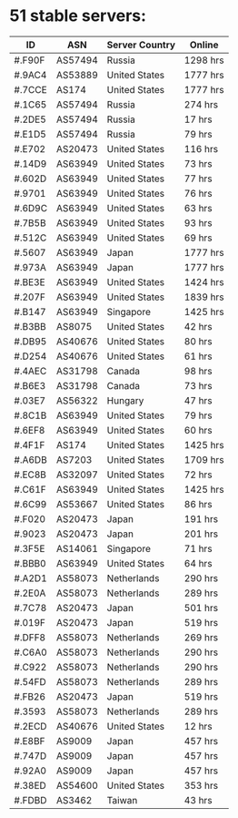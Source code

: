 # 51 stable servers:

| ID | ASN | Server Country | Online |
| ------ | ------ | ------ | ------ |
| #.F90F | AS57494 | Russia | 1298 hrs |
| #.9AC4 | AS53889 | United States | 1777 hrs |
| #.7CCE | AS174 | United States | 1777 hrs |
| #.1C65 | AS57494 | Russia | 274 hrs |
| #.2DE5 | AS57494 | Russia | 17 hrs |
| #.E1D5 | AS57494 | Russia | 79 hrs |
| #.E702 | AS20473 | United States | 116 hrs |
| #.14D9 | AS63949 | United States | 73 hrs |
| #.602D | AS63949 | United States | 77 hrs |
| #.9701 | AS63949 | United States | 76 hrs |
| #.6D9C | AS63949 | United States | 63 hrs |
| #.7B5B | AS63949 | United States | 93 hrs |
| #.512C | AS63949 | United States | 69 hrs |
| #.5607 | AS63949 | Japan | 1777 hrs |
| #.973A | AS63949 | Japan | 1777 hrs |
| #.BE3E | AS63949 | United States | 1424 hrs |
| #.207F | AS63949 | United States | 1839 hrs |
| #.B147 | AS63949 | Singapore | 1425 hrs |
| #.B3BB | AS8075 | United States | 42 hrs |
| #.DB95 | AS40676 | United States | 80 hrs |
| #.D254 | AS40676 | United States | 61 hrs |
| #.4AEC | AS31798 | Canada | 98 hrs |
| #.B6E3 | AS31798 | Canada | 73 hrs |
| #.03E7 | AS56322 | Hungary | 47 hrs |
| #.8C1B | AS63949 | United States | 79 hrs |
| #.6EF8 | AS63949 | United States | 60 hrs |
| #.4F1F | AS174 | United States | 1425 hrs |
| #.A6DB | AS7203 | United States | 1709 hrs |
| #.EC8B | AS32097 | United States | 72 hrs |
| #.C61F | AS63949 | United States | 1425 hrs |
| #.6C99 | AS53667 | United States | 86 hrs |
| #.F020 | AS20473 | Japan | 191 hrs |
| #.9023 | AS20473 | Japan | 201 hrs |
| #.3F5E | AS14061 | Singapore | 71 hrs |
| #.BBB0 | AS63949 | United States | 64 hrs |
| #.A2D1 | AS58073 | Netherlands | 290 hrs |
| #.2E0A | AS58073 | Netherlands | 289 hrs |
| #.7C78 | AS20473 | Japan | 501 hrs |
| #.019F | AS20473 | Japan | 519 hrs |
| #.DFF8 | AS58073 | Netherlands | 269 hrs |
| #.C6A0 | AS58073 | Netherlands | 290 hrs |
| #.C922 | AS58073 | Netherlands | 290 hrs |
| #.54FD | AS58073 | Netherlands | 289 hrs |
| #.FB26 | AS20473 | Japan | 519 hrs |
| #.3593 | AS58073 | Netherlands | 289 hrs |
| #.2ECD | AS40676 | United States | 12 hrs |
| #.E8BF | AS9009 | Japan | 457 hrs |
| #.747D | AS9009 | Japan | 457 hrs |
| #.92A0 | AS9009 | Japan | 457 hrs |
| #.38ED | AS54600 | United States | 353 hrs |
| #.FDBD | AS3462 | Taiwan | 43 hrs |

